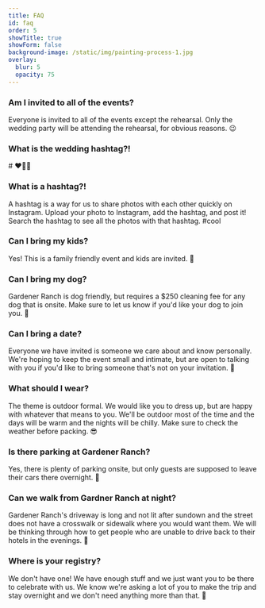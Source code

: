 ```yaml
---
title: FAQ
id: faq
order: 5
showTitle: true
showForm: false
background-image: /static/img/painting-process-1.jpg
overlay:
  blur: 5
  opacity: 75
---
```

### Am I invited to all of the events?

Everyone is invited to all of the events except the rehearsal.  Only the wedding party will be attending the rehearsal, for obvious reasons.  😉

### What is the wedding hashtag?!

\# ❤️🎈💯

### What is a hashtag?!

A hashtag is a way for us to share photos with each other quickly on Instagram.  Upload your photo to Instagram, add the hashtag, and post it!  Search the hashtag to see all the photos with that hashtag.  #cool

### Can I bring my kids?

Yes!  This is a family friendly event and kids are invited.  🤸

### Can I bring my dog?

Gardener Ranch is dog friendly, but requires a $250 cleaning fee for any dog that is onsite.  Make sure to let us know if you'd like your dog to join you. 🐶

### Can I bring a date?

Everyone we have invited is someone we care about and know personally.  We're hoping to keep the event small and intimate, but are open to talking with you if you'd like to bring someone that's not on your invitation.  🐙

### What should I wear?

The theme is outdoor formal.  We would like you to dress up, but are happy with whatever that means to you.  We'll be outdoor most of the time and the days will be warm and the nights will be chilly.  Make sure to check the weather before packing.  😎

### Is there parking at Gardener Ranch?

Yes, there is plenty of parking onsite, but only guests are supposed to leave their cars there overnight.  🚗

### Can we walk from Gardner Ranch at night?

Gardener Ranch's driveway is long and not lit after sundown and the street does not have a crosswalk or sidewalk where you would want them.  We will be thinking through how to get people who are unable to drive back to their hotels in the evenings.  🔦

### Where is your registry?

We don't have one!  We have enough stuff and we just want you to be there to celebrate with us.  We know we're asking a lot of you to make the trip and stay overnight and we don't need anything more than that.  💪
